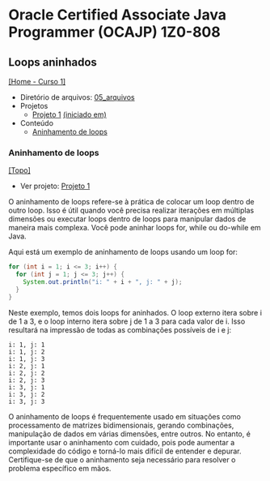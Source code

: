 # Oracle Certified Associate Java Programmer (OCAJP) 1Z0-808

## Loops aninhados
[[Home - Curso 1]](../../README.md#curso-1)<br />

- Diretório de arquivos: [05_arquivos](./05_arquivos/)
- Projetos
  - [Projeto 1](./05_arquivos/proj_01/) [(iniciado em)](#aninhamento-de-loops)
- Conteúdo
  - [Aninhamento de loops](#aninhamento-de-loops)

### Aninhamento de loops
[[Topo]](#)<br />

- Ver projeto: [Projeto 1](./05_arquivos/proj_01/)

O aninhamento de loops refere-se à prática de colocar um loop dentro de outro loop. Isso é útil quando você precisa realizar iterações em múltiplas dimensões ou executar loops dentro de loops para manipular dados de maneira mais complexa. Você pode aninhar loops for, while ou do-while em Java.

Aqui está um exemplo de aninhamento de loops usando um loop for:

```java
for (int i = 1; i <= 3; i++) {
  for (int j = 1; j <= 3; j++) {
    System.out.println("i: " + i + ", j: " + j);
  }
}
```

Neste exemplo, temos dois loops for aninhados. O loop externo itera sobre i de 1 a 3, e o loop interno itera sobre j de 1 a 3 para cada valor de i. Isso resultará na impressão de todas as combinações possíveis de i e j:

```
i: 1, j: 1
i: 1, j: 2
i: 1, j: 3
i: 2, j: 1
i: 2, j: 2
i: 2, j: 3
i: 3, j: 1
i: 3, j: 2
i: 3, j: 3
```

O aninhamento de loops é frequentemente usado em situações como processamento de matrizes bidimensionais, gerando combinações, manipulação de dados em várias dimensões, entre outros. No entanto, é importante usar o aninhamento com cuidado, pois pode aumentar a complexidade do código e torná-lo mais difícil de entender e depurar. Certifique-se de que o aninhamento seja necessário para resolver o problema específico em mãos.
